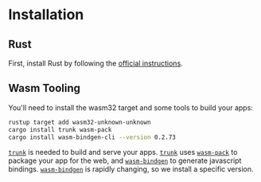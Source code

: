 # Installation

## Rust

First, install Rust by following the [official instructions](https://www.rust-lang.org/tools/install).

## Wasm Tooling

You'll need to install the wasm32 target and some tools to build your apps:

```bash
rustup target add wasm32-unknown-unknown
cargo install trunk wasm-pack
cargo install wasm-bindgen-cli --version 0.2.73
```

[`trunk`] is needed to build and serve your apps. [`trunk`] uses [`wasm-pack`] to package your app for the web, and [`wasm-bindgen`] to generate javascript bindings. [`wasm-bindgen`] is rapidly changing, so we install a specific version.

[`trunk`]: https://trunkrs.dev/
[`wasm-pack`]: https://rustwasm.github.io/wasm-pack/
[`wasm-bindgen`]: https://rustwasm.github.io/docs/wasm-bindgen/
